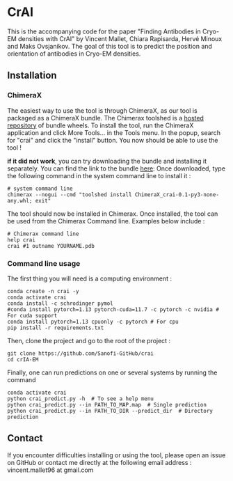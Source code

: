 # CrAI

This is the accompanying code for the paper "Finding Antibodies in Cryo-EM densities with CrAI" by Vincent Mallet, Chiara Rapisarda, Hervé Minoux and Maks Ovsjanikov.
The goal of this tool is to predict the position and orientation of antibodies in Cryo-EM densities.

## Installation

### ChimeraX

The easiest way to use the tool is through ChimeraX, as our tool is packaged as a ChimeraX bundle.
The Chimerax toolshed is a [hosted repository](https://cxtoolshed.rbvi.ucsf.edu/) of bundle wheels.
To install the tool, run the ChimeraX application and click More Tools... in the Tools menu.
In the popup, search for "crai" and click the "install" button.
You now should be able to use the tool !

**if it did not work**, you can try downloading the bundle and installing it separately.
You can find the link to the bundle [here](https://cxtoolshed.rbvi.ucsf.edu/apps/chimeraxcrai):
Once downloaded, type the following command in the system command line to install it :
```shell
# system command line
chimerax --nogui --cmd "toolshed install ChimeraX_crai-0.1-py3-none-any.whl; exit"
```

The tool should now be installed in Chimerax.
Once installed, the tool can be used from the Chimerax Command line. 
Examples below include :
```shell
# Chimerax command line
help crai
crai #1 outname YOURNAME.pdb
```

### Command line usage

The first thing you will need is a computing environment :

```shell
conda create -n crai -y
conda activate crai
conda install -c schrodinger pymol
#conda install pytorch=1.13 pytorch-cuda=11.7 -c pytorch -c nvidia # For cuda support
conda install pytorch=1.13 cpuonly -c pytorch # For cpu 
pip install -r requirements.txt
```

Then, clone the project and go to the root of the project :
```shell
git clone https://github.com/Sanofi-GitHub/crai
cd crIA-EM
```

Finally, one can run predictions on one or several systems by running the command
```shell
conda activate crai
python crai_predict.py -h  # To see a help menu
python crai_predict.py --in PATH_TO_MAP.map  # Single prediction
python crai_predict.py --in PATH_TO_DIR --predict_dir  # Directory prediction
```

## Contact

If you encounter difficulties installing or using the tool, please open an issue on GitHub or contact me directly
at the following email address : vincent.mallet96 at gmail.com
